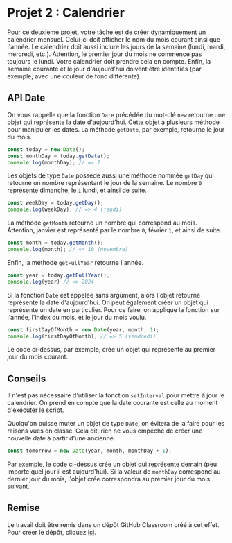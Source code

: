 # Projet 2 : Calendrier

Pour ce deuxième projet, votre tâche est de créer dynamiquement un
calendrier mensuel. Celui-ci doit afficher le nom du mois courant ainsi
que l'année. Le calendrier doit aussi inclure les jours de la semaine
(lundi, mardi, mercredi, etc.). Attention, le premier jour du mois ne
commence pas toujours le lundi. Votre calendrier doit prendre cela en
compte. Enfin, la semaine courante et le jour d'aujourd'hui doivent être
identifiés (par exemple, avec une couleur de fond différente).

## API Date

On vous rappelle que la fonction `Date` précédée du mot-clé `new`
retourne une objet qui représente la date d'aujourd'hui. Cette objet a
plusieurs méthode pour manipuler les dates. La méthode `getDate`, par
exemple, retourne le jour du mois.

```ts
const today = new Date();
const monthDay = today.getDate();
console.log(monthDay); // => 7
```

Les objets de type `Date` possède aussi une méthode nommée `getDay` qui
retourne un nombre représentant le jour de la semaine. Le nombre `0`
représente dimanche, le `1` lundi, et ainsi de suite.

```ts
const weekDay = today.getDay();
console.log(weekDay); // => 4 (jeudi)
```

La méthode `getMonth` retourne un nombre qui correspond au mois.
Attention, janvier est représenté par le nombre `0`, février `1`, et
ainsi de suite.

```ts
const month = today.getMonth();
console.log(month); // => 10 (novembre)
```

Enfin, la méthode `getFullYear` retourne l'année.

```ts
const year = today.getFullYear();
console.log(year) // => 2024
```

Si la fonction `Date` est appelée sans argument, alors l'objet retourné
représente la date d'aujourd'hui. On peut également créer un objet qui
représente un date en particulier. Pour ce faire, on applique la
fonction sur l'année, l'index du mois, et le jour du mois voulu.

```ts
const firstDayOfMonth = new Date(year, month, 1);
console.log(firstDayOfMonth); // => 5 (vendredi)
```

Le code ci-dessus, par exemple, crée un objet qui représente au premier
jour du mois courant.

## Conseils

Il n'est pas nécessaire d'utiliser la fonction `setInterval` pour mettre
à jour le calendrier. On prend en compte que la date courante est celle
au moment d'exécuter le script.

Quoiqu'on puisse muter un objet de type `Date`, on évitera de la faire
pour les raisons vues en classe. Cela dit, rien ne vous empêche de créer
une nouvelle date à partir d'une ancienne. 

```ts
const tomorrow = new Date(year, month, monthDay + 1);
```

Par exemple, le code ci-dessus crée un objet qui représente demain (peu
importe quel jour il est aujourd'hui). Si la valeur de `monthDay`
correspond au dernier jour du mois, l'objet crée correspondra au premier
jour du mois suivant.

## Remise

Le travail doit être remis dans un dépôt GitHub Classroom créé à cet
effet. Pour créer le dépôt, cliquez [ici][GitHub Classroom].

[GitHub Classroom]: https://classroom.github.com/a/s_V5SYNP
